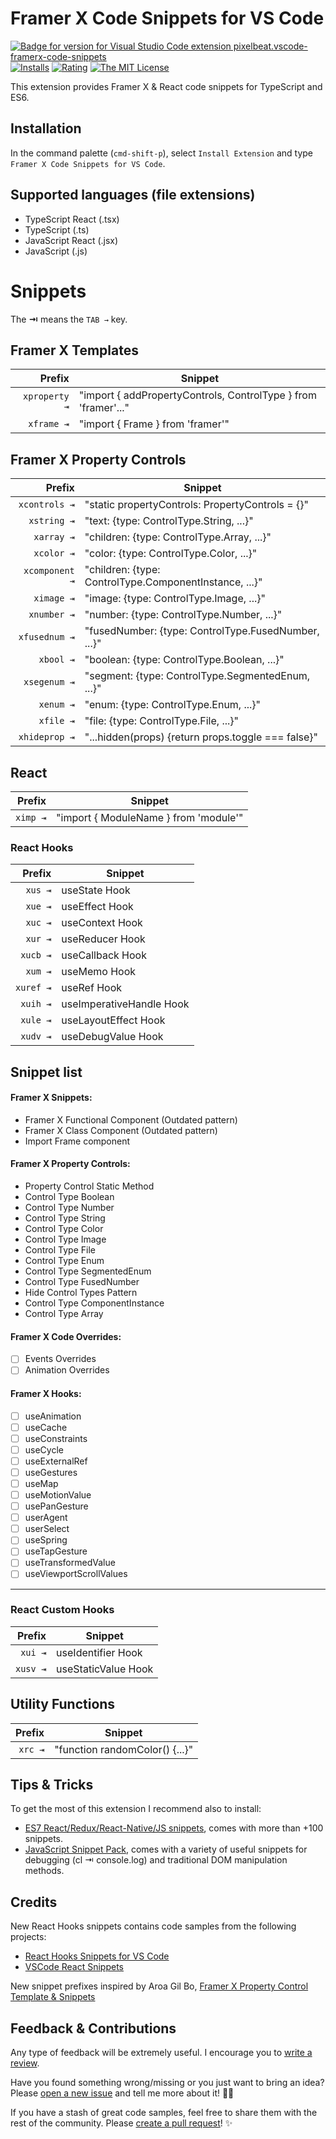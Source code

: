 # Framer X Code Snippets for VS Code

[![Badge for version for Visual Studio Code extension pixelbeat.vscode-framerx-code-snippets](https://vsmarketplacebadge.apphb.com/version-short/pixelbeat.vscode-framerx-code-snippets.svg?color=blue&style=?style=for-the-badge&logo=visual-studio-code)](https://marketplace.visualstudio.com/items?itemName=pixelbeat.vscode-framerx-code-snippets)
[![Installs](https://vsmarketplacebadge.apphb.com/installs-short/pixelbeat.vscode-framerx-code-snippets.svg?color=blue&style=flat-square)](https://marketplace.visualstudio.com/items?itemName=pixelbeat.vscode-framerx-code-snippets)
[![Rating](https://vsmarketplacebadge.apphb.com/rating-short/pixelbeat.vscode-framerx-code-snippets.svg?color=blue&style=flat-square)](https://marketplace.visualstudio.com/items?itemName=pixelbeat.vscode-framerx-code-snippets)
[![The MIT License](https://img.shields.io/badge/license-MIT-orange.svg?color=blue&style=flat-square)](http://opensource.org/licenses/MIT)

This extension provides Framer X & React code snippets for TypeScript and ES6.

## Installation

In the command palette (`cmd-shift-p`), select `Install Extension` and type `Framer X Code Snippets for VS Code`.

## Supported languages (file extensions)

-   TypeScript React (.tsx)
-   TypeScript (.ts)
-   JavaScript React (.jsx)
-   JavaScript (.js)

# Snippets

The **⇥** means the `TAB →` key.

## Framer X Templates

|        Prefix | Snippet                                                        |
|-------------: |----------------------------------------------------------------|
| `xproperty ⇥` | "import { addPropertyControls, ControlType } from 'framer'..." |
| `xframe ⇥`    | "import { Frame } from 'framer'"                               |


## Framer X Property Controls

|         Prefix | Snippet                                                |
|--------------: |--------------------------------------------------------|
| `xcontrols ⇥`  | "static propertyControls: PropertyControls = {}"       |
| `xstring ⇥`    | "text: {type: ControlType.String, ...}"                |
| `xarray ⇥`     | "children: {type: ControlType.Array, ...}"             |
| `xcolor ⇥`     | "color: {type: ControlType.Color, ...}"                |
| `xcomponent ⇥` | "children: {type: ControlType.ComponentInstance, ...}" |
| `ximage ⇥`     | "image: {type: ControlType.Image, ...}"                |
| `xnumber ⇥`    | "number: {type: ControlType.Number, ...}"              |
| `xfusednum ⇥`  | "fusedNumber: {type: ControlType.FusedNumber, ...}"    |
| `xbool ⇥`      | "boolean: {type: ControlType.Boolean, ...}"            |
| `xsegenum ⇥`   | "segment: {type: ControlType.SegmentedEnum, ...}"      |
| `xenum ⇥`      | "enum: {type: ControlType.Enum, ...}"                  |
| `xfile ⇥`      | "file: {type: ControlType.File, ...}"                  |
| `xhideprop ⇥`  | "...hidden(props) {return props.toggle === false}"     |


## React

|   Prefix | Snippet                                |
| -------: | ------------------------------------- |
| `ximp ⇥` | "import { ModuleName } from 'module'" |

### React Hooks

|    Prefix | Snippet                   |
| --------: | ------------------------ |
|   `xus ⇥` | useState Hook            |
|   `xue ⇥` | useEffect Hook           |
|   `xuc ⇥` | useContext Hook          |
|   `xur ⇥` | useReducer Hook          |
|  `xucb ⇥` | useCallback Hook         |
|   `xum ⇥` | useMemo Hook             |
| `xuref ⇥` | useRef Hook              |
|  `xuih ⇥` | useImperativeHandle Hook |
|  `xule ⇥` | useLayoutEffect Hook     |
|  `xudv ⇥` | useDebugValue Hook       |


## Snippet list



#### Framer X Snippets:

-  Framer X Functional Component (Outdated pattern)
-  Framer X Class Component (Outdated pattern)
-  Import Frame component

#### Framer X Property Controls:

-  Property Control Static Method
-  Control Type Boolean
-  Control Type Number
-  Control Type String
-  Control Type Color
-  Control Type Image
-  Control Type File
-  Control Type Enum
-  Control Type SegmentedEnum
-  Control Type FusedNumber
-  Hide Control Types Pattern
-  Control Type ComponentInstance
-  Control Type Array

#### Framer X Code Overrides:

-   [ ] Events Overrides
-   [ ] Animation Overrides

#### Framer X Hooks:

-   [ ] useAnimation
-   [ ] useCache
-   [ ] useConstraints
-   [ ] useCycle
-   [ ] useExternalRef
-   [ ] useGestures
-   [ ] useMap
-   [ ] useMotionValue
-   [ ] usePanGesture
-   [ ] userAgent
-   [ ] userSelect
-   [ ] useSpring
-   [ ] useTapGesture
-   [ ] useTransformedValue
-   [ ] useViewportScrollValues

---

### React Custom Hooks

|   Prefix | Snippet              |
| -------: | ------------------- |
|  `xui ⇥` | useIdentifier Hook  |
| `xusv ⇥` | useStaticValue Hook |

## Utility Functions

|  Prefix | Snippet                         |
| ------: | ------------------------------ |
| `xrc ⇥` | "function randomColor() {...}" |

## Tips & Tricks

To get the most of this extension I recommend also to install:

-   [ES7 React/Redux/React-Native/JS snippets](https://github.com/dsznajder/vscode-es7-javascript-react-snippets), comes with more than +100 snippets.
-   [JavaScript Snippet Pack](https://marketplace.visualstudio.com/items?itemName=akamud.vscode-javascript-snippet-pack), comes with a variety of useful snippets for debugging (cl ⇥ console.log) and traditional DOM manipulation methods.

## Credits

New React Hooks snippets contains code samples from the following projects:

-   [React Hooks Snippets for VS Code](https://github.com/antmdvs/vscode-react-hooks-snippets)
-   [VSCode React Snippets](https://github.com/Wind4/vscode-react-snippets)

New snippet prefixes inspired by Aroa Gil Bo, [Framer X Property Control Template & Snippets
](https://marketplace.visualstudio.com/items?itemName=AroaGilBo.framer-property-control-snippets)


## Feedback & Contributions

Any type of feedback will be extremely useful. I encourage you to [write a review](https://marketplace.visualstudio.com/items?itemName=pixelbeat.vscode-framerx-code-snippets#review-details).

Have you found something wrong/missing or you just want to bring an idea? Please [open a new issue](https://github.com/davo/vscode-framerx-code-snippets/issues/new) and tell me more about it! 🙌🏻

If you have a stash of great code samples, feel free to share them with the rest of the community. Please [create a pull request](hhttps://github.com/davo/vscode-framerx-code-snippets/pulls?q=is%3Apr+is%3Aopen+sort%3Aupdated-desc)! ✨
